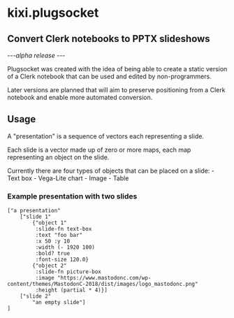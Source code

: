 # kixi.plugsocket
## Convert Clerk notebooks to PPTX slideshows

---_alpha release_ ---

Plugsocket was created with the idea of being able to create a static version of a Clerk notebook that can be used and edited by non-programmers.

Later versions are planned that will aim to preserve positioning from a Clerk notebook and enable more automated conversion.

## Usage

A "presentation" is a sequence of vectors each representing a slide.

Each slide is a vector made up of zero or more maps, each map representing an object on the slide.

Currently there are four types of objects that can be placed on a slide:
    - Text box
    - Vega-Lite chart
    - Image
    - Table

### Example presentation with two slides

```
["a presentation"
    ["slide 1"
        {"object 1"
         :slide-fn text-box
         :text "foo bar"
         :x 50 :y 10
         :width (- 1920 100)
         :bold? true
         :font-size 120.0}
        {"object 2"
         :slide-fn picture-box
         :image "https://www.mastodonc.com/wp-content/themes/MastodonC-2018/dist/images/logo_mastodonc.png"
         :height (partial * 4)}]
    ["slide 2"
        "an empty slide"]
]
```
